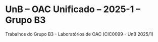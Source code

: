# UnB – OAC Unificado – 2025-1 – Grupo B3
Trabalhos do Grupo B3 - Laboratórios de OAC (CIC0099 - UnB 2025/1)

